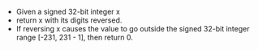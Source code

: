 - Given a signed 32-bit integer x
- return x with its digits reversed.
- If reversing x causes the value to go outside the signed 32-bit integer range [-231, 231 - 1], then return 0.